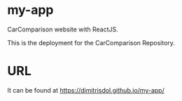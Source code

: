 # my-app
CarComparison website with ReactJS.

This is the deployment for the CarComparison Repository.

# URL
It can be found at https://dimitrisdol.github.io/my-app/
